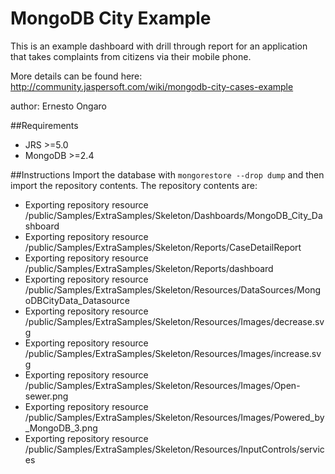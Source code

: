 MongoDB City Example
=================
This is an example dashboard with drill through report for an application that takes complaints from citizens via their mobile phone.

More details can be found here: http://community.jaspersoft.com/wiki/mongodb-city-cases-example

author: Ernesto Ongaro

##Requirements
* JRS >=5.0
* MongoDB >=2.4

##Instructions
Import the database with `mongorestore --drop dump` and then import the repository contents. The repository contents are:

* Exporting repository resource /public/Samples/ExtraSamples/Skeleton/Dashboards/MongoDB_City_Dashboard
* Exporting repository resource /public/Samples/ExtraSamples/Skeleton/Reports/CaseDetailReport
* Exporting repository resource /public/Samples/ExtraSamples/Skeleton/Reports/dashboard
* Exporting repository resource /public/Samples/ExtraSamples/Skeleton/Resources/DataSources/MongoDBCityData_Datasource
* Exporting repository resource /public/Samples/ExtraSamples/Skeleton/Resources/Images/decrease.svg
* Exporting repository resource /public/Samples/ExtraSamples/Skeleton/Resources/Images/increase.svg
* Exporting repository resource /public/Samples/ExtraSamples/Skeleton/Resources/Images/Open-sewer.png
* Exporting repository resource /public/Samples/ExtraSamples/Skeleton/Resources/Images/Powered_by_MongoDB_3.png
* Exporting repository resource /public/Samples/ExtraSamples/Skeleton/Resources/InputControls/services
